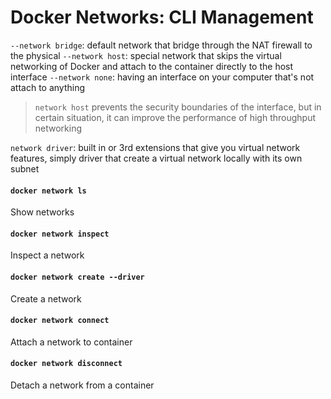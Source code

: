 # Docker Networks: CLI Management

`--network bridge`: default network that bridge through the NAT firewall to the physical
`--network host`: special network that skips the virtual networking of Docker and attach to the container directly to the host interface
`--network none`: having an interface on your computer that's not attach to anything 
> `network host` prevents the security boundaries of the interface, but in certain situation, it can improve the performance of high throughput networking  

`network driver`: built in or 3rd extensions that give you virtual network features, simply driver that create a virtual network locally with its own subnet

#### `docker network ls`
Show networks
#### `docker network inspect`
Inspect a network
#### `docker network create --driver`
Create a network
#### `docker network connect`
Attach a network to container
#### `docker network disconnect`
Detach a network from a container